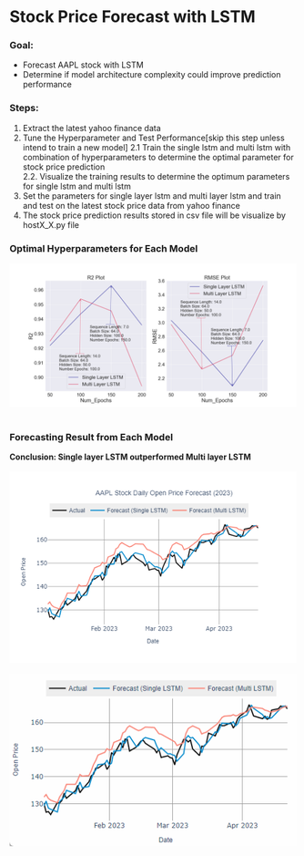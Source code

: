 # Stock Price Forecast with LSTM 
### Goal:
- Forecast AAPL stock with LSTM
- Determine if model architecture complexity could improve prediction performance


### Steps:
1. Extract the latest yahoo finance data <br>
2. Tune the Hyperparameter and Test Performance[skip this step unless intend to train a new model] 
    2.1 Train the single lstm and multi lstm with combination of hyperparameters to determine the optimal parameter for stock price prediction <br> 
    2.2. Visualize the training results to determine the optimum parameters for single lstm and multi lstm <br>
3. Set the parameters for single layer lstm and multi layer lstm and train and test on the latest stock price data from yahoo finance <br>
4. The stock price prediction results stored in csv file will be visualize by hostX_X.py file 


### Optimal Hyperparameters for Each Model
<img src="./images/model_plot.png"></img> 
<br>
<br>


### Forecasting Result from Each Model
**Conclusion: Single layer LSTM outperformed Multi layer LSTM**
<br>
<br>
<img src="./images/mainplot.png"></img> 
<br>
<br>
<img src="./images/mainplot.gif"></img> 
<br>
<br>
